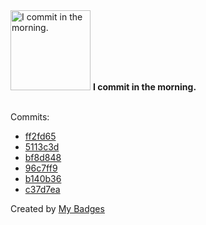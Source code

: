 <img src="https://github.com/my-badges/my-badges/blob/master/src/all-badges/time-of-commit/morning-commits.png?raw=true" alt="I commit in the morning." title="I commit in the morning." width="128">
<strong>I commit in the morning.</strong>
<br><br>

Commits:

- <a href="https://github.com/p0dalirius/ldapconsole/commit/ff2fd6512c7acc8d2fba768904d392bcad6785ab">ff2fd65</a>
- <a href="https://github.com/p0dalirius/ldapconsole/commit/5113c3d461d8a8a89766ca480c3a1ffa2de9ca95">5113c3d</a>
- <a href="https://github.com/p0dalirius/UsersWithPwdLastSetOlderThan/commit/bf8d8489cc247933585e6c84ada2f65ca7c68216">bf8d848</a>
- <a href="https://github.com/p0dalirius/goLAPS/commit/96c7ff9924f2b415b43580b127b67cb05b065418">96c7ff9</a>
- <a href="https://github.com/p0dalirius/Joomla-1.6-1.7-2.5-Privilege-Escalation-Vulnerability/commit/b140b36cbd7445ed053e882300575fc84d998374">b140b36</a>
- <a href="https://github.com/p0dalirius/Joomla-1.6-1.7-2.5-Privilege-Escalation-Vulnerability/commit/c37d7ea45759fc700ee8f145f72161e1d335ff76">c37d7ea</a>


Created by <a href="https://github.com/my-badges/my-badges">My Badges</a>